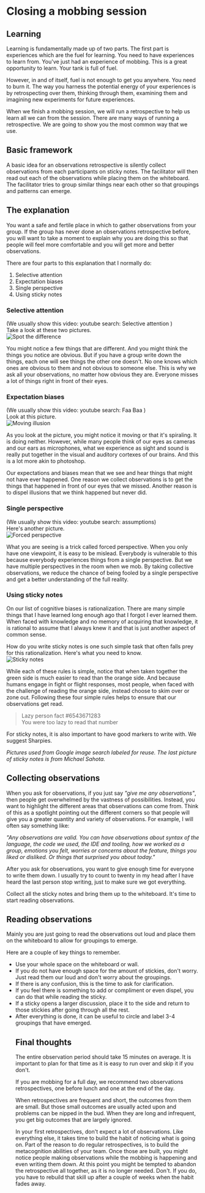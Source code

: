 # Closing a mobbing session

## Learning

Learning is fundamentally made up of two parts. The first part is experiences which are the fuel for learning. You need to have experiences to learn from. You've just had an experience of mobbing. This is a great opportunity to learn. Your tank is full of fuel.

However, in and of itself, fuel is not enough to get you anywhere. You need to burn it. The way you harness the potential energy of your experiences is by retrospecting over them, thinking through them, examining them and imagining new experiments for future experiences.

When we finish a mobbing session, we will run a retrospective to help us learn all we can from the session. There are many ways of running a retrospective. We are going to show you the most common way that we use.  

## Basic framework

A basic idea for an observations retrospective is silently collect observations from each participants on sticky notes. The facilitator will then read out each of the observations while placing them on the whiteboard. The facilitator tries to group similar things near each other so that groupings and patterns can emerge.

## The explanation

You want a safe and fertile place in which to gather observations from your group. If the group has never done an observations retrospective before, you will want to take a moment to explain why you are doing this so that people will feel more comfortable and you will get more and better observations.

There are four parts to this explanation that I normally do:

1. Selective attention
2. Expectation biases
3. Single perspective
4. Using sticky notes

### Selective attention

(We usually show this video: youtube search: Selective attention )  
Take a look at these two pictures.   
![Spot the difference](images/Spot_the_difference.png)

You might notice a few things that are different. And you might think the things you notice are obvious. But if you have a group write down the things, each one will see things the other one doesn't. No one knows which ones are obvious to them and not obvious to someone else. This is why we ask all your observations, no matter how obvious they are. Everyone misses a lot of things right in front of their eyes.

### Expectation biases

(We usually show this video: youtube search: Faa Baa )  
Look at this picture.   
![Moving illusion](images/Moving_illusion.png)

As you look at the picture, you might notice it moving or that it's spiraling. It is doing neither. However, while many people think of our eyes as cameras and our ears as microphones, what we experience as sight and sound is really put together in the visual and auditory cortexes of our brains. And this is a lot more akin to photoshop.

Our expectations and biases mean that we see and hear things that might not have ever happened. One reason we collect observations is to get the things that happened in front of our eyes that we missed. Another reason is to dispel illusions that we think happened but never did.

### Single perspective

(We usually show this video: youtube search: assumptions)  
Here's another picture.  
![Forced perspective](images/forced_perpective.jpg)

What you are seeing is a trick called forced perspective. When you only have one viewpoint, it is easy to be mislead. Everybody is vulnerable to this because everybody experiences things from a single perspective. But we have multiple perspectives in the room when we mob. By taking collective observations, we reduce the chance of being fooled by a single perspective and get a better understanding of the full reality.

### Using sticky notes

On our list of cognitive biases is rationalization. There are many simple things that I have learned long enough ago that I forgot I ever learned them. When faced with knowledge and no memory of acquiring that knowledge, it is rational to assume that I always knew it and that is just another aspect of common sense.

How do you write sticky notes is one such simple task that often falls prey for this rationalization. Here's what you need to know.   
![Sticky notes](images/4_rules_of_sticky_notes.png)

While each of these rules is simple, notice that when taken together the green side is much easier to read than the orange side. And because humans engage in fight or flight responses, most people, when faced with the challenge of reading the orange side, instead choose to skim over or zone out. Following these four simple rules helps to ensure that our observations get read.

> Lazy person fact #6543671283  
You were too lazy to read that number

For sticky notes, it is also important to have good markers to write with. We suggest Sharpies.

<i>Pictures used from Google image search labeled for reuse. The last picture of sticky notes is from Michael Sahota. </i>

## Collecting observations

When you ask for observations, if you just say <i>"give me any observations"</i>, then people get overwhelmed by the vastness of possibilities. Instead, you want to highlight the different areas that observations can come from. Think of this as a spotlight pointing out the different corners so that people will give you a greater quantity and variety of observations. For example, I will often say something like:  

 <i>"Any observations are valid. You can have observations about syntax of the language, the code we used, the IDE and tooling, how we worked as a group, emotions you felt, worries or concerns about the feature, things you liked or disliked. Or things that surprised you about today."</i>

After you ask for observations, you want to give enough time for everyone to write them down. I usually try to count to twenty in my head after I have heard the last person stop writing, just to make sure we got everything.

Collect all the sticky notes and bring them up to the whiteboard. It's time to start reading observations.

## Reading observations

Mainly you are just going to read the observations out loud and place them on the whiteboard to allow for groupings to emerge.

Here are a couple of key things to remember.
<ul>
<li> Use your whole space on the whiteboard or wall.</li>   
<li> If you do not have enough space for the amount of stickies, don't worry. Just read them our loud and don't worry about the groupings.</li>  
<li> If there is any confusion, this is the time to ask for clarification.</li>  
<li> If you feel there is something to add or compliment or even dispel, you can do that while reading the sticky.</li>  
<li> If a sticky opens a larger discussion, place it to the side and return to those stickies after going through all the rest.</li>  
<li> After everything is done, it can be useful to circle and label 3-4 groupings that have emerged.</li>  

## Final thoughts

The entire observation period should take 15 minutes on average. It is important to plan for that time as it is easy to run over and skip it if you don't.

If you are mobbing for a full day, we recommend two observations retrospectives, one before lunch and one at the end of the day.

When retrospectives are frequent and short, the outcomes from them are small. But those small outcomes are usually acted upon and problems can be nipped in the bud. When they are long and infrequent, you get big outcomes that are largely ignored.

In your first retrospectives, don't expect a lot of observations. Like everything else, it takes time to build the habit of noticing what is going on. Part of the reason to do regular retrospectives, is to build the metacognition abilities of your team. Once those are built, you might notice people making observations while the mobbing is happening and even writing them down. At this point you might be tempted to abandon the retrospective all together, as it is no longer needed. Don't. If you do, you have to rebuild that skill up after a couple of weeks when the habit fades away.
